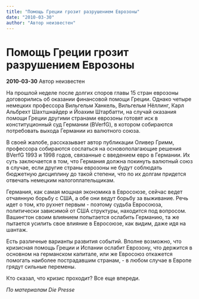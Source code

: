 ```yaml
---
title: "Помощь Греции грозит разрушением Еврозоны"
date: "2010-03-30"
author: "Автор неизвестен"
---
```


# Помощь Греции грозит разрушением Еврозоны

**2010-03-30** Автор неизвестен

На прошлой неделе после долгих споров главы 15 стран еврозоны договорились об оказании финансовой помощи Греции. Однако четыре немецких профессора Вильгельм Ханкель, Вильгельм Нёллинг, Карл Альбрехт Шахтшнайдер и Йоахим Штарбатти, на случай оказания помощи Греции другими странами еврозоны готовят иск в конституционный суд Германии (BVerfG), в котором собираются потребовать выхода Германии из валютного союза.

В своей жалобе, рассказывает автор публикации Оливер Гримм, профессора собираются сослаться на основополагающие решения BVerfG 1993 и 1998 годов, связанные с введением евро в Германии. Их суть заключается в том, что Германия должна покинуть валютный союз в случае, если другие страны еврозоны не будут соблюдать бюджетную дисциплину до такой степени, что по их долгам придется отвечать немецким налогоплательщикам.

Германия, как самая мощная экономика в Евросоюзе, сейчас ведет отчаянную борьбу с США, а обе они ведут борьбу за выживание. Речь идет о том, кто рухнет первым - поэтому судьба Евросоюза, политически зависимой от США структуры, находится под вопросом. Вашингтон своим влиянием попытается ослабить Германию, та же пытается усилить свое влияние в Евросоюзе, как видим, даже идя на шантаж.

Есть различные варианты развития событий. Вполне возможно, что кризисная помощь Греции и Испании ослабит Еврозону, что держится в основном на германском капитале, или же Евросоюз откажется помогать наиболее пострадавшим странам, - в любом случае в Европе грядут сильные перемены.

Кто сказал, что кризис проходит? Все еще впереди.

*По материалам Die Presse*